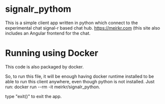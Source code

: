 ﻿# signalr_pythom
This is a simple client app written in python which connect to the experimental chat signal-r based chat hub.
https://meirkr.com (this site also includes an Angular frontend for the chat.


# Running using Docker #
This code is also packaged by docker.

So, to run this file, it will be enough having docker runtime installed to be able to run this client anywhere, even though python is not installed.
Just run:
docker run --rm -it meirkr/signalr_python.

type "exit()" to exit the app.
